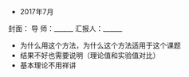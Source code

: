* 2017年7月

封面：
导   师：______
汇报人：______

- 为什么用这个方法，为什么这个方法适用于这个课题
- 结果不好也需要说明（理论值和实验值对比）
- 基本理论不用祥讲
